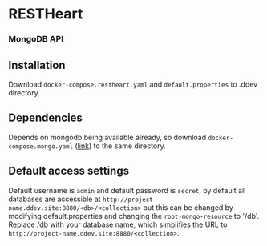 # RESTHeart 
### MongoDB API

## Installation 
Download `docker-compose.restheart.yaml` and `default.properties` to .ddev directory.  

## Dependencies
Depends on mongodb being available already, so download `docker-compose.mongo.yaml` ([link](https://github.com/drud/ddev-contrib/blob/master/docker-compose-services/mongodb/docker-compose.mongo.yaml)) to the same directory.

## Default access settings
Default username is `admin` and default password is `secret`, by default all databases are accessible at `http://project-name.ddev.site:8880/<db>/<collection>` but this can be changed by modifying default.properties and changing the `root-mongo-resource` to '/db'. Replace /db with your database name, which simplifies the URL to `http://project-name.ddev.site:8880/<collection>`. 
